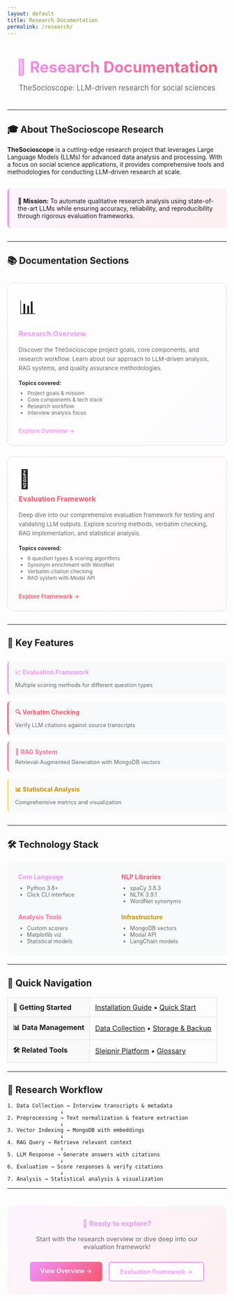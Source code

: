 ```yaml
---
layout: default
title: Research Documentation
permalink: /research/
---
```


<div style="text-align: center; margin: 40px 0;">
  <h1 style="font-size: 2.5em; margin-bottom: 10px; background: linear-gradient(135deg, #f093fb 0%, #f5576c 100%); -webkit-background-clip: text; -webkit-text-fill-color: transparent; background-clip: text;">
    🔬 Research Documentation
  </h1>
  <p style="font-size: 1.2em; color: #666; margin-bottom: 40px;">
    TheSocioscope: LLM-driven research for social sciences
  </p>
</div>

---

## 🎓 About TheSocioscope Research

**TheSocioscope** is a cutting-edge research project that leverages Large Language Models (LLMs) for advanced data analysis and processing. With a focus on social science applications, it provides comprehensive tools and methodologies for conducting LLM-driven research at scale.

<div style="background: linear-gradient(135deg, #f093fb15 0%, #f5576c15 100%); padding: 20px; border-radius: 8px; margin: 30px 0; border-left: 4px solid #f093fb;">
  <strong>🎯 Mission:</strong> To automate qualitative research analysis using state-of-the-art LLMs while ensuring accuracy, reliability, and reproducibility through rigorous evaluation frameworks.
</div>

---

## 📚 Documentation Sections

<div style="display: grid; grid-template-columns: repeat(auto-fit, minmax(300px, 1fr)); gap: 25px; margin: 30px 0;">

  <div style="border: 1px solid #e0e0e0; border-radius: 12px; padding: 25px; background: linear-gradient(135deg, #ffffff 0%, #f093fb05 100%); transition: transform 0.2s, box-shadow 0.2s;">
    <div style="font-size: 3em; margin-bottom: 10px;">📊</div>
    <h3 style="margin-top: 0; color: #f093fb;">
      <a href="{{ site.baseurl }}/research/overview" style="text-decoration: none; color: inherit;">Research Overview</a>
    </h3>
    <p style="color: #666; font-size: 0.95em; line-height: 1.6;">
      Discover the TheSocioscope project goals, core components, and research workflow. Learn about our approach to LLM-driven analysis, RAG systems, and quality assurance methodologies.
    </p>
    <div style="margin-top: 15px;">
      <strong style="color: #333; font-size: 0.9em;">Topics covered:</strong>
      <ul style="color: #666; font-size: 0.85em; margin-top: 8px;">
        <li>Project goals & mission</li>
        <li>Core components & tech stack</li>
        <li>Research workflow</li>
        <li>Interview analysis focus</li>
      </ul>
    </div>
    <a href="{{ site.baseurl }}/research/overview" style="display: inline-block; margin-top: 15px; color: #f093fb; text-decoration: none; font-weight: 600; font-size: 0.95em;">
      Explore Overview →
    </a>
  </div>

  <div style="border: 1px solid #e0e0e0; border-radius: 12px; padding: 25px; background: linear-gradient(135deg, #ffffff 0%, #f5576c05 100%); transition: transform 0.2s, box-shadow 0.2s;">
    <div style="font-size: 3em; margin-bottom: 10px;">🧪</div>
    <h3 style="margin-top: 0; color: #f5576c;">
      <a href="{{ site.baseurl }}/research/evaluation" style="text-decoration: none; color: inherit;">Evaluation Framework</a>
    </h3>
    <p style="color: #666; font-size: 0.95em; line-height: 1.6;">
      Deep dive into our comprehensive evaluation framework for testing and validating LLM outputs. Explore scoring methods, verbatim checking, RAG implementation, and statistical analysis.
    </p>
    <div style="margin-top: 15px;">
      <strong style="color: #333; font-size: 0.9em;">Topics covered:</strong>
      <ul style="color: #666; font-size: 0.85em; margin-top: 8px;">
        <li>6 question types & scoring algorithms</li>
        <li>Synonym enrichment with WordNet</li>
        <li>Verbatim citation checking</li>
        <li>RAG system with Modal API</li>
      </ul>
    </div>
    <a href="{{ site.baseurl }}/research/evaluation" style="display: inline-block; margin-top: 15px; color: #f5576c; text-decoration: none; font-weight: 600; font-size: 0.95em;">
      Explore Framework →
    </a>
  </div>

</div>

---

## 🔑 Key Features

<div style="display: grid; grid-template-columns: repeat(auto-fit, minmax(250px, 1fr)); gap: 15px; margin: 30px 0;">
  
  <div style="padding: 15px; background: #f8f9fa; border-radius: 8px; border-left: 3px solid #f093fb;">
    <strong style="color: #f093fb;">📈 Evaluation Framework</strong>
    <p style="margin: 8px 0 0 0; font-size: 0.9em; color: #666;">Multiple scoring methods for different question types</p>
  </div>

  <div style="padding: 15px; background: #f8f9fa; border-radius: 8px; border-left: 3px solid #f5576c;">
    <strong style="color: #f5576c;">🔍 Verbatim Checking</strong>
    <p style="margin: 8px 0 0 0; font-size: 0.9em; color: #666;">Verify LLM citations against source transcripts</p>
  </div>

  <div style="padding: 15px; background: #f8f9fa; border-radius: 8px; border-left: 3px solid #fa709a;">
    <strong style="color: #fa709a;">🧠 RAG System</strong>
    <p style="margin: 8px 0 0 0; font-size: 0.9em; color: #666;">Retrieval-Augmented Generation with MongoDB vectors</p>
  </div>

  <div style="padding: 15px; background: #f8f9fa; border-radius: 8px; border-left: 3px solid #fee140;">
    <strong style="color: #c79100;">📊 Statistical Analysis</strong>
    <p style="margin: 8px 0 0 0; font-size: 0.9em; color: #666;">Comprehensive metrics and visualization</p>
  </div>

</div>

---

## 🛠️ Technology Stack

<div style="background: #f8f9fa; padding: 25px; border-radius: 8px; margin: 20px 0;">
  <div style="display: grid; grid-template-columns: repeat(auto-fit, minmax(200px, 1fr)); gap: 20px;">
    <div>
      <h4 style="margin: 0 0 10px 0; color: #f093fb;">Core Language</h4>
      <ul style="margin: 0; padding-left: 20px; color: #666; font-size: 0.9em;">
        <li>Python 3.8+</li>
        <li>Click CLI interface</li>
      </ul>
    </div>
    <div>
      <h4 style="margin: 0 0 10px 0; color: #f5576c;">NLP Libraries</h4>
      <ul style="margin: 0; padding-left: 20px; color: #666; font-size: 0.9em;">
        <li>spaCy 3.8.3</li>
        <li>NLTK 3.9.1</li>
        <li>WordNet synonyms</li>
      </ul>
    </div>
    <div>
      <h4 style="margin: 0 0 10px 0; color: #fa709a;">Analysis Tools</h4>
      <ul style="margin: 0; padding-left: 20px; color: #666; font-size: 0.9em;">
        <li>Custom scorers</li>
        <li>Matplotlib viz</li>
        <li>Statistical models</li>
      </ul>
    </div>
    <div>
      <h4 style="margin: 0 0 10px 0; color: #c79100;">Infrastructure</h4>
      <ul style="margin: 0; padding-left: 20px; color: #666; font-size: 0.9em;">
        <li>MongoDB vectors</li>
        <li>Modal API</li>
        <li>LangChain models</li>
      </ul>
    </div>
  </div>
</div>

---

## 🎯 Quick Navigation

<table style="width: 100%; border-collapse: collapse; margin: 20px 0;">
  <tr>
    <td style="padding: 12px; border: 1px solid #e0e0e0; background: #f9f9f9;">
      <strong>🚀 Getting Started</strong>
    </td>
    <td style="padding: 12px; border: 1px solid #e0e0e0;">
      <a href="{{ site.baseurl }}/getting-started#research-tools-installation">Installation Guide</a> • 
      <a href="{{ site.baseurl }}/getting-started#research-tools-quick-start">Quick Start</a>
    </td>
  </tr>
  <tr>
    <td style="padding: 12px; border: 1px solid #e0e0e0; background: #f9f9f9;">
      <strong>📊 Data Management</strong>
    </td>
    <td style="padding: 12px; border: 1px solid #e0e0e0;">
      <a href="{{ site.baseurl }}/data/collection">Data Collection</a> • 
      <a href="{{ site.baseurl }}/data/storage-backup">Storage & Backup</a>
    </td>
  </tr>
  <tr>
    <td style="padding: 12px; border: 1px solid #e0e0e0; background: #f9f9f9;">
      <strong>🛠️ Related Tools</strong>
    </td>
    <td style="padding: 12px; border: 1px solid #e0e0e0;">
      <a href="{{ site.baseurl }}/sleipnir/overview">Sleipnir Platform</a> • 
      <a href="{{ site.baseurl }}/glossary">Glossary</a>
    </td>
  </tr>
</table>

---

## 📖 Research Workflow

```
1. Data Collection → Interview transcripts & metadata
                 ↓
2. Preprocessing → Text normalization & feature extraction
                 ↓
3. Vector Indexing → MongoDB with embeddings
                 ↓
4. RAG Query → Retrieve relevant context
                 ↓
5. LLM Response → Generate answers with citations
                 ↓
6. Evaluation → Score responses & verify citations
                 ↓
7. Analysis → Statistical analysis & visualization
```

---

<div style="text-align: center; margin: 40px 0; padding: 30px; background: linear-gradient(135deg, #f093fb15 0%, #f5576c15 100%); border-radius: 12px;">
  <h3 style="margin-top: 0; color: #f093fb;">🚀 Ready to explore?</h3>
  <p style="color: #666; margin-bottom: 25px; font-size: 1.05em;">
    Start with the research overview or dive deep into our evaluation framework!
  </p>
  <div style="display: flex; gap: 15px; justify-content: center; flex-wrap: wrap;">
    <a href="{{ site.baseurl }}/research/overview" style="display: inline-block; padding: 12px 24px; background: linear-gradient(135deg, #f093fb 0%, #f5576c 100%); color: white; text-decoration: none; border-radius: 6px; font-weight: 600; transition: transform 0.2s;">
      View Overview →
    </a>
    <a href="{{ site.baseurl }}/research/evaluation" style="display: inline-block; padding: 12px 24px; background: white; color: #f093fb; text-decoration: none; border-radius: 6px; font-weight: 600; border: 2px solid #f093fb; transition: transform 0.2s;">
      Evaluation Framework →
    </a>
  </div>
</div>
